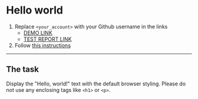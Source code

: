 # Hello world
1. Replace `<your_account>` with your Github username in the links
    - [DEMO LINK](https://onlyraydek.github.io/layout_hello-world/) <br>
    - [TEST REPORT LINK](https://onlyraydek.github.io/layout_hello-world/report/html_report/)
2. Follow [this instructions](https://mate-academy.github.io/layout_task-guideline/)
___

## The task 
Display the "Hello, world!" text with the default browser styling. Please do not 
use any enclosing tags like `<h1>` or `<p>`.
